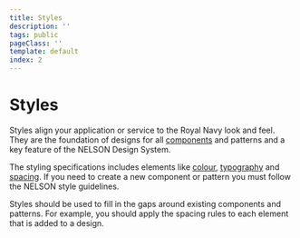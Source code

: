 ```yaml
---
title: Styles
description: ''
tags: public
pageClass: ''
template: default
index: 2
---
```


# Styles
Styles align your application or service to the Royal Navy look and feel. They are the foundation of designs for all [components](/components) and patterns and a key feature of the NELSON Design System.

The styling specifications includes elements like [colour](/styles/colour), [typography](/styles/typography) and [spacing](/styles/spacing). If you need to create a new component or pattern you must follow the NELSON style guidelines.

Styles should be used to fill in the gaps around existing components and patterns. For example, you should apply the spacing rules to each element that is added to a design.
